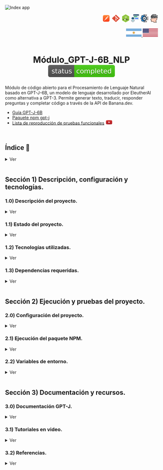 ![Index app](https://github.com/andresWeitzel/Modulo_GPT-J_NLP_NodeJs/blob/master/doc/assets/img/brain.jpg)

<div align="right">
  <img width="27" height="27" src="../doc/assets/icons/devops/png/postman.png" />
  <img width="29" height="27" src="../doc/assets/icons/devops/png/git.png" />
  <img width="27" height="27" src="../doc/assets/icons/backend/javascript-typescript/png/nodejs.png" />
  <img width="27" height="27" src="../doc/assets/icons/artificial-intelligence/png/ia-bot.png" />
  <img width="27" height="27" src="../doc/assets/icons/artificial-intelligence/png/ia-robot.png" />
  <img width="27" height="27" src="../doc/assets/icons/artificial-intelligence/png/ia-human.png" />
</div>

<br>

<div align="right">
    <a href="./README.es.md" target="_blank">
      <img src="../doc/assets/icons/translation/arg-flag.jpg" width="10%" height="10%" />
  </a> 
   <a href="../README.md" target="_blank">
      <img src="../doc/assets/icons/translation/eeuu-flag.jpg" width="10%" height="10%" />
  </a>
</div>

<br>

<div align="center">

# Módulo_GPT-J-6B_NLP ![(status-completed)](../doc/assets/icons/badges/status-completed.svg)

</div>  

Módulo de código abierto para el Procesamiento de Lenguaje Natural basado en GPT-J-6B, un modelo de lenguaje desarrollado por EleutherAI como alternativa a GPT-3. Permite generar texto, traducir, responder preguntas y completar código a través de la API de Banana.dev.

*   [Guía GPT-J-6B](https://huggingface-co.translate.goog/EleutherAI/gpt-j-6b?_x_tr_sl=en&_x_tr_tl=es&_x_tr_hl=es&_x_tr_pto=tc)
*   [Paquete npm gpt-j](https://www.npmjs.com/package/gpt-j)
*   [Lista de reproducción de pruebas funcionales](https://www.youtube.com/watch?v=GddMV140leA&list=PLCl11UFjHurDYl5a2CQOkrMx4HWamPuZI) <a href="https://www.youtube.com/watch?v=GddMV140leA&list=PLCl11UFjHurDYl5a2CQOkrMx4HWamPuZI" target="_blank"> <img src="../doc/assets/icons/social-networks/yt.png" width="5%" height="5%" /> </a>



<br>

## Índice 📜

<details>
 <summary> Ver </summary>

 <br>

### Sección 1) Descripción, configuración y tecnologías.

*   [1.0) Descripción del proyecto.](#10-descripción-del-proyecto-)
*   [1.1) Estado del proyecto.](#11-estado-del-proyecto-)
*   [1.2) Tecnologías utilizadas.](#12-tecnologías-utilizadas-)
*   [1.3) Dependencias requeridas.](#13-dependencias-requeridas-)

### Sección 2) Ejecución y pruebas del proyecto

*   [2.0) Configuración del proyecto.](#20-configuración-del-proyecto-)
*   [2.1) Ejecución del paquete NPM.](#21-ejecución-del-paquete-npm-)
*   [2.2) Variables de entorno.](#22-variables-de-entorno-)

### Sección 3) Documentación y recursos

*   [3.0) Documentación GPT-J.](#30-documentación-gpt-j-)
*   [3.1) Tutoriales en video.](#31-tutoriales-en-video-)
*   [3.2) Referencias.](#32-referencias-)

<br>

</details>

<br>



## Sección 1) Descripción, configuración y tecnologías.

### 1.0) Descripción del proyecto.

<details>
<summary>Ver</summary>

<br>

Módulo de código abierto para el Procesamiento de Lenguaje Natural. GPT-J-6B es un modelo de lenguaje de 6 mil millones de parámetros entrenado usando Mesh Transformer JAX. Fue desarrollado por EleutherAI como una alternativa de código abierto a GPT-3. El modelo puede realizar tareas como generación de texto, traducción, responder preguntas y completar código. Este módulo proporciona una interfaz sencilla para interactuar con GPT-J-6B a través de la API de Banana.dev.

<br>

</details>

### 1.1) Estado del proyecto.

<details>
<summary>Ver</summary>

<br>

![(status-completed)](../doc/assets/icons/badges/status-completed.svg)

<br>

</details>

### 1.2) Tecnologías utilizadas.

<details>
<summary>Ver</summary>

<br>

- **Node.js** - Runtime de JavaScript
- **Banana.dev API** - Servicio de inferencia de modelos de IA
- **GPT-J-6B** - Modelo de lenguaje de 6 mil millones de parámetros
- **NPM** - Gestor de paquetes

<br>

</details>

### 1.3) Dependencias requeridas.

<details>
<summary>Ver</summary>

<br>

```json
{
  "@banana-dev/banana-dev": "3.0.0"
}
```

<br>

</details>

<br>

## Sección 2) Ejecución y pruebas del proyecto.

### 2.0) Configuración del proyecto.

<details>
<summary>Ver</summary>

<br>

#### Clonación del proyecto

```bash
git clone https://github.com/andresWeitzel/Api_GPT-J_NLP_NodeJs
cd Modulo_GPT-J-6B_NLP_NodeJs
```

#### Instalación de dependencias

```bash
npm install @banana-dev/banana-dev@3.0.0
```

<br>

</details>

### 2.1) Ejecución del paquete NPM.

<details>
<summary>Ver</summary>

<br>

#### Instalación del paquete NPM

```bash
npm i gpt-j
```

#### Uso básico

```js
const modelRunner = require('gpt-j');
const apiKey = 'XXXX'
const modelKey = 'gptj'

modelRunner.run('hola', apiKey, modelKey);
```

<br>

</details>

### 2.2) Variables de entorno.

<details>
<summary>Ver</summary>

<br>

#### Configuración de variables de entorno

Crear archivo `config.js`:

```js
module.exports = {
    API_KEY: process.env.API_KEY || "xxxx",
    MODEL_KEY: process.env.MODEL_KEY || "gptj"
}
```

#### Implementación con variables de entorno

```js
const config = require('config.js');
const modelRunner = require('gpt-j');

//claves
const apiKey = config.API_KEY;
const modelKey = config.MODEL_KEY;

modelRunner.run('hola', apiKey, modelKey);
```

**IMPORTANTE**: Crear un archivo `.gitignore` para excluir el archivo `config.js`

<br>

</details>

<br>

## Sección 3) Documentación y recursos.

### 3.0) Documentación GPT-J.

<details>
<summary>Ver</summary>

<br>

#### Parámetros del Modelo

##### Entrada (parámetro text)
Corresponde a la capa de entrada que el modelo analizará (Ej: `generar dos funciones en javascript`)

##### Longitud del texto (parámetro length)
La longitud del texto de salida se mide en tokens, estos son secuencias de caracteres comunes, que se encuentran a través del núcleo del modelo. Cuanto mayor sea el número, mayor texto e información obtendremos en la salida.

##### Ajuste de Temperatura (parámetro temperature)
La temperatura determina la exhaustividad del modelo generativo.
- Establecer valores de temperatura bajos conlleva a un modelo más seguro.
- Establecer valores de temperatura altos conlleva a un modelo más inestable.

##### Tamaño del Lote (parámetro batchSize)
Se implementa para rendimiento de GPU.

##### Ejemplo de Parámetros

```js
{
    "text": "quiero saber la temperatura actual",
    "length": 250,
    "temperature": 0.9,
    "batchSize": 1
}
```

#### Modelo de Capa Parámetros del Modelo implementado (Configuración)

```js
module.exports.set = (text, length, temp, batch) => {
    const params = {
        "text": text,
        "length": length,
        "temperature": temp,
        "batchSize": batch
    }
    return params;
}
```

#### Modelo de Capa Ejecutor implementado (Ejecución)

**Entrada**: `Quiero saber la temperatura actual en Buenos Aires, Argentina`

```js
//Importaciones
const gptCore = require('@banana-dev/banana-dev');
const config = require('../configs/config.js');
const modelParameters = require('../models/modelParameters');

//claves
const apiKey = config.API_KEY;
const modelKey = config.MODEL_KEY;

//Parámetros
let text = "Quiero saber la temperatura actual en Buenos Aires, Argentina"
let length = 400
let temperature = 0.7
let batchSize = 1

let params = modelParameters.set(text, length, temperature, batchSize);

let run = async (params) => {
    try {
        var out = await gptCore.run(apiKey, modelKey, params)
        console.log(out)
        return out
    } catch (error) {
        console.log(error);
    }
}

run(params)
```

#### Salida del Núcleo GPT-J (Respuesta)

```terminal
{
    message: 'success',
    created: 1668961622,
    apiVersion: '26 Nov 2021',
    modelOutputs: [
        {
            output: '\n' +
                '\n' +
                'Buenos Aires tiene una temperatura muy alta en el verano. Si eres una persona que vive en la Argentina y te gustaría saber cuál es el ritmo de calor que tienes en Buenos Aires, te presento mi método para saber la temperatura actual en Buenos Aires.\n' +
                '\n' +
                'No necesitas un GPS para saber la temperatura actual\n' +
                '\n' +
                'Sí, es cierto, puedes conocer la temperatura actual en cualquier punto de la ciudad en pocos segundos. Toda la información que necesitas está en las siguientes tablas.\n' +
                '\n' +
                'Para saber la temperatura actual en Buenos Aires, necesitas saber la temperatura de la zona de la ciudad donde estás ahora. Si eres en la ciudad, el ritmo de calor en Buenos Aires es bastante similar. Sin embargo, si eres en un punto de la ciudad fuera del centro, la temperatura será más alta.\n' +
                '\n' +
                'Para saber la temperatura de la zona donde estás ahora, simplemente debes saber tu punto de ubicación. Por ejemplo, si eres en la ciudad de Buenos Aires, entonces debes saber tu punto de ubicación para saber la temperatura de Buenos Aires.\n' +  
                '\n' +
                'Para saber tu punto de ubicación, no necesitas un GPS. Sólo necesitas saber tu dirección y tu velocidad. La dirección y la velocidad son las dos coordenadas de tu posición.',
            input: 'Quiero saber la temperatura actual en Buenos Aires, Argentina'
        }
    ],
    callID: 'call_4a3b9440-fcb6-4122-b269-6ac55a46c3eb'
}
```

<br>

</details>

### 3.1) Tutoriales en video.

<details>
<summary>Ver</summary>

<br>

#### [Ver Lista de reproducción de pruebas funcionales](https://www.youtube.com/watch?v=GddMV140leA&list=PLCl11UFjHurDYl5a2CQOkrMx4HWamPuZI)

  <a href="https://www.youtube.com/watch?v=GddMV140leA&list=PLCl11UFjHurDYl5a2CQOkrMx4HWamPuZI">
    <img src="../doc/assets/img/yt_playlist.png" />
  </a> 

<br>

<br>

</details>

### 3.2) Referencias.

<details>
<summary>Ver</summary>

<br>

#### API del Núcleo GPT-J-6B
* [Ejemplo Base](https://www.banana.dev/pretrained-models/nodejs/gptj)
* [Generar Clave API](https://app.banana.dev/)
* [Modelos](https://www.banana.dev/pretrained-models/nodejs)
* [Documentación API Banana](https://docs.banana.dev/)
* [Precios y Planes](https://www.banana.dev/pricing)

#### Núcleo Original GTP-J-6B (Mesh Transformer JAX)
* (El Núcleo con el modelo no optimizado pesa 6gb. Con el Modelo Optimizado 61gb).
* [Repositorio](https://github.com/kingoflolz/mesh-transformer-jax/#mesh-transformer-jax)
* [Artículo Original](https://arxiv.org/abs/2104.04473)
* [Blog EleutherAI](https://blog.eleuther.ai/gpt-j-6b/)
* [Modelo en HuggingFace](https://huggingface.co/EleutherAI/gpt-j-6B)

#### Documentación adicional
* [Guía GPT-J-6B](https://huggingface-co.translate.goog/EleutherAI/gpt-j-6b?_x_tr_sl=en&_x_tr_tl=es&_x_tr_hl=es&_x_tr_pto=tc)
* [Paquete npm gpt-j](https://www.npmjs.com/package/gpt-j)
* [Tutorial de Implementación](https://www.youtube.com/watch?v=jlogLBkPZ2A)
* [Comparación con otros modelos](https://www.eleuther.ai/artifacts/gpt-j-6b)
* [Documentación JAX](https://jax.readthedocs.io/)
* [Wiki Mesh Transformer JAX](https://github.com/kingoflolz/mesh-transformer-jax/wiki)

<br>

</details>
